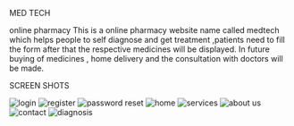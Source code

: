 


MED TECH

online pharmacy
This is a online pharmacy website name called medtech which helps people to self diagnose and get treatment ,patients need to fill the form after that the respective medicines will be displayed.
In future buying of medicines , home delivery and the consultation with doctors will be made.

SCREEN SHOTS


![login](https://user-images.githubusercontent.com/104186416/204583616-dbfa369d-13f8-43f3-901a-539292eb1b93.png)
![register](https://user-images.githubusercontent.com/104186416/204713266-ee4560f9-293a-43dd-9f90-7416a9e32501.png)
![password reset](https://user-images.githubusercontent.com/104186416/204881363-a43a21d1-627c-45ab-b146-061d40f6d020.png)
![home](https://user-images.githubusercontent.com/104186416/205245460-4ebeaa16-453d-4e8a-a32d-3d78188020b3.png)
![services](https://user-images.githubusercontent.com/104186416/205422012-5f094b79-4f20-4fad-aa35-d55ad66de7c8.png)
![about us](https://user-images.githubusercontent.com/104186416/205475448-da227199-75f6-40d1-a30f-a51d23a8c3e4.png)
![contact](https://user-images.githubusercontent.com/104186416/205522557-7e2b4aef-6047-427e-a580-cb6d3714e8a0.png)
![diagnosis](https://user-images.githubusercontent.com/104186416/205932334-72321a30-c469-4049-b2a0-040c18d2e691.png)
